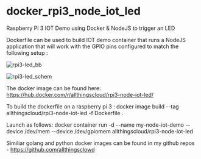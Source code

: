 # docker_rpi3_node_iot_led
Raspberry Pi 3 IOT Demo using Docker &amp; NodeJS to trigger an LED

Dockerfile can be used to build IOT demo container that runs a NodeJS application that will work with the GPIO pins configured to match the following setup :

![rpi3-led_bb](https://user-images.githubusercontent.com/9472095/36993912-600b37ba-20a7-11e8-853b-b725fee25233.png)

![rpi3-led_schem](https://user-images.githubusercontent.com/9472095/36993928-6b45df4a-20a7-11e8-9e82-a22889daa803.png)

The docker image can be found here: https://hub.docker.com/r/allthingscloud/rpi3-node-iot-led/

To build the dockerfile on a raspberry pi 3 : docker image build --tag allthingscloud/rpi3-node-iot-led -f Dockerfile .

Launch as follows: docker container run -d --name my-node-iot-demo --device /dev/mem --device /dev/gpiomem allthingscloud/rpi3-node-iot-led

Similiar golang and python docker images can be found in my github repos - https://github.com/allthingsclowd
